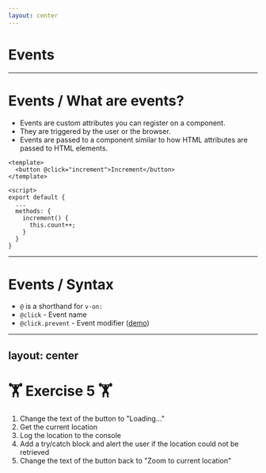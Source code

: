 ```yaml
---
layout: center
---
```


# Events

---

# Events / What are events?


- Events are custom attributes you can register on a component.
- They are triggered by the user or the browser.
- Events are passed to a component similar to how HTML attributes are passed to HTML elements.

```vue
<template>
  <button @click="increment">Increment</button>
</template>

<script>
export default {
  ...
  methods: {
    increment() {
      this.count++;
    }
  }
}
```

---

# Events / Syntax

- `@` is a shorthand for `v-on:`
- `@click` - Event name
- `@click.prevent` - Event modifier ([demo](https://stackblitz.com/edit/vue-z8edtn?file=src%2FApp.vue))

---
layout: center
---

# 🏋️ Exercise  5 🏋️

1. Change the text of the button to "Loading..."
2. Get the current location
3. Log the location to the console
4. Add a try/catch block and alert the user if the location could not be retrieved
5. Change the text of the button back to "Zoom to current location"
